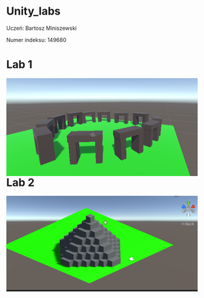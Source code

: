 # Unity_labs
Uczeń: Bartosz Miniszewski

Numer indeksu: 149680

# Lab 1
<img align="left" alt="Piramida" width="600px" style="padding-right:10px;" src="https://github.com/AguliRojo/Unity_labs/blob/main/lab_1/Stonehenge.png?raw=true" />

# Lab 2
<img align="left" alt="Piramida" width="600px" style="padding-right:10px;" src="https://github.com/AguliRojo/Unity_labs/blob/main/lab_2/Piramida.png?raw=true" />
